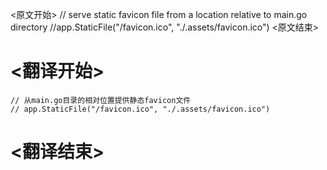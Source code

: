 
<原文开始>
	// serve static favicon file from a location relative to main.go directory
	//app.StaticFile("/favicon.ico", "./.assets/favicon.ico")
<原文结束>

# <翻译开始>
	// 从main.go目录的相对位置提供静态favicon文件
	// app.StaticFile("/favicon.ico", "./.assets/favicon.ico")
# <翻译结束>

